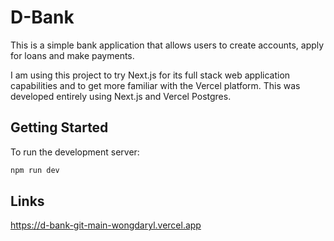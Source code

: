 # D-Bank

This is a simple bank application that allows users to create accounts, apply for loans and make payments.

I am using this project to try Next.js for its full stack web application capabilities and to get more familiar with the Vercel platform. This was developed entirely using Next.js and Vercel Postgres.

## Getting Started

To run the development server:

```bash
npm run dev
```

## Links
https://d-bank-git-main-wongdaryl.vercel.app
